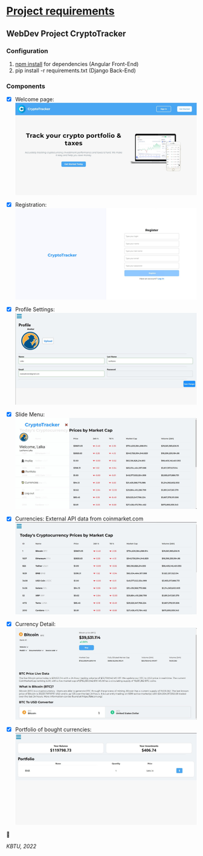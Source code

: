 # [Project requirements](https://github.com/AsselyaRaim/WebProjectSpring2022/blob/main/Project%20requirements.pdf)
## WebDev Project CryptoTracker

### Configuration
1. [npm install](https://angular.io/guide/npm-packages) for dependencies (Angular Front-End)
2. pip install -r requirements.txt (Django Back-End) 

### Components

- [x] Welcome page:
![This is an image](https://github.com/AsselyaRaim/WebProjectSpring2022/blob/main/Screenshots/1.jpg)

- [x] Registration:
![This is an image](https://github.com/AsselyaRaim/WebProjectSpring2022/blob/main/Screenshots/2.jpg)

- [x] Profile Settings:
![This is an image](https://github.com/AsselyaRaim/WebProjectSpring2022/blob/main/Screenshots/3.jpg)

- [x] Slide Menu: 
![This is an image](https://github.com/AsselyaRaim/WebProjectSpring2022/blob/main/Screenshots/4.jpg)

- [x] Currencies: 
External API data from coinmarket.com
![This is an image](https://github.com/AsselyaRaim/WebProjectSpring2022/blob/main/Screenshots/5.jpg)

- [x] Currency Detail: 
![This is an image](https://github.com/AsselyaRaim/WebProjectSpring2022/blob/main/Screenshots/6.jpg)

- [x] Portfolio of bought currencies: 
![This is an image](https://github.com/AsselyaRaim/WebProjectSpring2022/blob/main/Screenshots/7.jpg)

:tada:

*KBTU, 2022*
